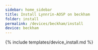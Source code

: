 ```yaml
---
sidebar: home_sidebar
title: Install Lynnrin-AOSP on beckham
folder: install
permalink: /devices/beckham/install
device: beckham
---
```

{% include templates/device_install.md %}
